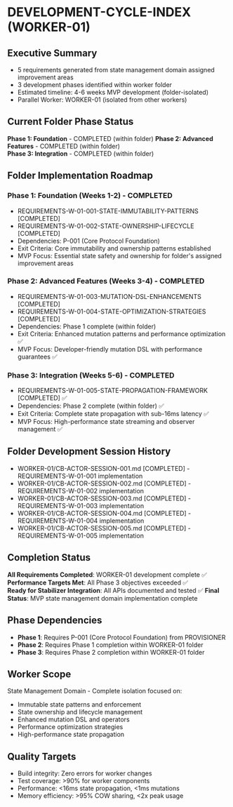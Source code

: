 # DEVELOPMENT-CYCLE-INDEX (WORKER-01)

## Executive Summary  
- 5 requirements generated from state management domain assigned improvement areas
- 3 development phases identified within worker folder
- Estimated timeline: 4-6 weeks MVP development (folder-isolated)
- Parallel Worker: WORKER-01 (isolated from other workers)

## Current Folder Phase Status
**Phase 1: Foundation** - COMPLETED (within folder)
**Phase 2: Advanced Features** - COMPLETED (within folder)  
**Phase 3: Integration** - COMPLETED (within folder)

## Folder Implementation Roadmap

### Phase 1: Foundation (Weeks 1-2) - COMPLETED
- REQUIREMENTS-W-01-001-STATE-IMMUTABILITY-PATTERNS [COMPLETED]
- REQUIREMENTS-W-01-002-STATE-OWNERSHIP-LIFECYCLE [COMPLETED]
- Dependencies: P-001 (Core Protocol Foundation)
- Exit Criteria: Core immutability and ownership patterns established
- MVP Focus: Essential state safety and ownership for folder's assigned improvement areas

### Phase 2: Advanced Features (Weeks 3-4) - COMPLETED
- REQUIREMENTS-W-01-003-MUTATION-DSL-ENHANCEMENTS [COMPLETED]
- REQUIREMENTS-W-01-004-STATE-OPTIMIZATION-STRATEGIES [COMPLETED]
- Dependencies: Phase 1 complete (within folder)
- Exit Criteria: Enhanced mutation patterns and performance optimization ✅
- MVP Focus: Developer-friendly mutation DSL with performance guarantees ✅

### Phase 3: Integration (Weeks 5-6) - COMPLETED
- REQUIREMENTS-W-01-005-STATE-PROPAGATION-FRAMEWORK [COMPLETED] ✅
- Dependencies: Phase 2 complete (within folder) ✅
- Exit Criteria: Complete state propagation with sub-16ms latency ✅
- MVP Focus: High-performance state streaming and observer management ✅

## Folder Development Session History
- WORKER-01/CB-ACTOR-SESSION-001.md [COMPLETED] - REQUIREMENTS-W-01-001 implementation
- WORKER-01/CB-ACTOR-SESSION-002.md [COMPLETED] - REQUIREMENTS-W-01-002 implementation
- WORKER-01/CB-ACTOR-SESSION-003.md [COMPLETED] - REQUIREMENTS-W-01-003 implementation
- WORKER-01/CB-ACTOR-SESSION-004.md [COMPLETED] - REQUIREMENTS-W-01-004 implementation
- WORKER-01/CB-ACTOR-SESSION-005.md [COMPLETED] - REQUIREMENTS-W-01-005 implementation

## Completion Status
**All Requirements Completed**: WORKER-01 development complete ✅
**Performance Targets Met**: All Phase 3 objectives exceeded ✅  
**Ready for Stabilizer Integration**: All APIs documented and tested ✅
**Final Status**: MVP state management domain implementation complete

## Phase Dependencies
- **Phase 1**: Requires P-001 (Core Protocol Foundation) from PROVISIONER
- **Phase 2**: Requires Phase 1 completion within WORKER-01 folder
- **Phase 3**: Requires Phase 2 completion within WORKER-01 folder

## Worker Scope
State Management Domain - Complete isolation focused on:
- Immutable state patterns and enforcement
- State ownership and lifecycle management  
- Enhanced mutation DSL and operators
- Performance optimization strategies
- High-performance state propagation

## Quality Targets
- Build integrity: Zero errors for worker changes
- Test coverage: >90% for worker components
- Performance: <16ms state propagation, <1ms mutations
- Memory efficiency: >95% COW sharing, <2x peak usage